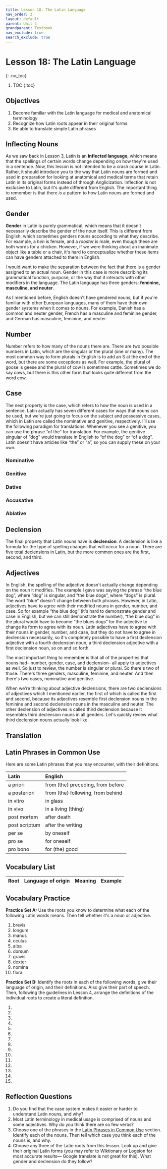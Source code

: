 ```yaml
---
title: Lesson 18. The Latin Language
nav_order: 3
layout: default
parent: Unit 4
grandparent: Textbook
nav_exclude: true
search_exclude: true
---
```


# Lesson 18: The Latin Language 

{: .no_toc}

1. TOC
{:toc}

## Objectives

1. Become familiar with the Latin language for medical and anatomical terminology
2. Recognize how Latin roots appear in their original forms
3. Be able to translate simple Latin phrases

## Inflecting Nouns

As we saw back in Lesson 3, Latin is an **inflected language**, which means that the spellings of certain words change depending on how they're used in a sentence. Now, this lesson is not intended to be a crash course in Latin. Rather, it should introduce you to the way that Latin nouns are formed and used in preparation for looking at anatomical and medical terms that retain Latin in its original forms instead of through Anglicization. Inflection is not exclusive to Latin, but it's quite different from English. The important thing to remember is that there *is* a pattern to how Latin nouns are formed and used. 

<!-- ### **Gender**  
In Latin, nouns have grammatical gender, which classifies them as masculine, feminine, or neuter. Gender is not necessarily tied to biological sex, as a noun's gender is largely arbitrary. For example, "puer" (boy) is masculine, "puella" (girl) is feminine, and "donum" (gift) is neuter. The gender of a noun affects the forms of adjectives and pronouns that modify it, as they must agree in gender with the noun they describe.

### **Number**  
Number refers to whether a noun is singular or plural. Latin nouns, like many languages, can be either singular (indicating one) or plural (indicating more than one). For example, "dominus" (master) is singular, while "domini" (masters) is plural. The number of a noun also influences the agreement of adjectives, pronouns, and verbs in Latin.

### **Case**  
In Latin, case indicates the grammatical function of a noun in a sentence. There are several cases, each serving a distinct role such as subject, possession, or object. The ending of a noun changes depending on its case, and each declension has its own set of endings. Below are the most commonly used cases:

#### **Nominative**  
The nominative case is used for the subject of a sentence, which is the noun performing the action. For example, in the sentence "Puella cantat" (The girl sings), "puella" is in the nominative case as the subject. Nouns in the nominative case are also used for predicate nominatives, which rename the subject, as in "Puer est magister" (The boy is a teacher).

#### **Genitive**  
The genitive case generally indicates possession or association. It is often translated as "of" or "belonging to." For example, in "Liber pueri" (The book of the boy), "pueri" is in the genitive case, showing that the book belongs to the boy. The genitive is also used in expressions of quantity and certain adjectives.

#### **Dative**  
The dative case is used to indicate the indirect object of a sentence, which is usually the recipient of an action. For example, in "Puellae librum dono" (I give the book to the girl), "puellae" is in the dative case, showing the girl as the recipient of the book. The dative can also indicate the purpose or advantage of an action.

#### **Accusative**  
The accusative case marks the direct object of a sentence, which is the noun that directly receives the action. For example, in "Puer librum legere amat" (The boy loves to read the book), "librum" is in the accusative case, as it is the direct object of the verb "legere" (to read). The accusative is also used with certain prepositions to indicate direction or motion towards something.

#### **Ablative**  
The ablative case typically expresses the means, manner, time, or location of an action. It is often translated as "by," "with," or "from." For example, in "Puella cum amica ambulat" (The girl walks with her friend), "amica" is in the ablative case, showing the means of the action. The ablative is used with many prepositions, such as "in" (in), "ab" (by), and "ex" (from), to describe the relationship between the noun and the verb.

### **Declension**  
Declension refers to the system of noun inflection in Latin, where nouns change their endings based on case, number, and gender. Latin nouns are grouped into five declensions, each with its own set of endings for each case and number. For example, in the first declension, which mainly consists of feminine nouns, the nominative singular ending is "-a" (e.g., "puella"), while the accusative singular ending is "-am" (e.g., "puellam"). The declension determines how a noun will change in different cases, and it also helps identify the gender and other grammatical features of the noun. -->

## Gender

**Gender** in Latin is purely grammatical, which means that it doesn’t necessarily describe the gender of the noun itself. This is different from English, which sometimes genders nouns according to what they describe. For example, a *hen* is female, and a *rooster* is male, even though these are both words for a chicken. However, if we were thinking about an inanimate object like a table or a chair, it's hard to conceptualize whether these items can have genders attached to them in English. 

I would want to make the separation between the fact that there is a gender assigned to an actual noun. Gender in this case is more describing its grammatical function, purpose, or the way that it interacts with other modifiers in the language. The Latin language has three genders: **feminine, masculine, and neuter**. 

As I mentioned before, English doesn't have gendered nouns, but if you're familiar with other European languages, many of them have their own gender systems when it comes to nouns. For example, Danish has a common and neuter gender, French has a masculine and feminine gender, and German has masculine, feminine, and neuter.

## Number

Number refers to how many of the nouns there are. There are two possible numbers in Latin, which are the singular or the plural (one or many). The most common way to form plurals in English is to add an S at the end of the word, but there are some exceptions as well. For example, the plural of goose is geese and the plural of cow is sometimes cattle. Sometimes we do say cows, but there is this other form that looks quite different from the word cow. 

## Case

The next property is the case, which refers to how the noun is used in a sentence. Latin actually has seven different cases for ways that nouns can be used, but we're just going to focus on the subject and possessive cases, which in Latin are called the nominative and genitive, respectively. I’ll use the following paradigm for translations. Whenever you see a genitive, you can use the phrase “of the” for translation. For example, the genitive singular of “dog” would translate in English to “of the dog” or “of a dog”. Latin doesn’t have articles like “the” or “a”, so you can supply these on your own.

### Nominative

### Genitive

### Dative

### Accusative

### Ablative

## Declension

The final property that Latin nouns have is **declension**. A declension is like a formula for the type of spelling changes that will occur for a noun. There are five total declensions in Latin, but the more common ones are the first, second, and third.

## Adjectives

In English, the spelling of the adjective doesn't actually change depending on the noun it modifies. The example I gave was saying the phrase “the blue dog”, where “dog” is singular, and “the blue dogs”, where “dogs" is plural. The word “blue” doesn't change between both phrases. 
However, in Latin, adjectives have to agree with their modified nouns in gender, number, and case. So for example “the blue dog” (it's hard to demonstrate gender and case in English, but we can still demonstrate the number), “the blue dog” in the plural would have to become “the blues dogs” for the adjective to change its form to agree with its noun. 
Latin adjectives have to agree with their nouns in gender, number, and case, but they do not have to agree in declension necessarily, so it's completely possible to have a first declension adjective with a fourth declension noun, a third declension adjective with a first declension noun, so on and so forth. 

The most important thing to remember is that all of the properties that nouns had– number, gender, case, and declension– all apply to adjectives as well. So just to review, the number is singular or plural. So there's two of those. There's three genders, masculine, feminine, and neuter. And then there's two cases, nominative and genitive.

When we're thinking about adjective declensions, there are two declensions of adjectives which I mentioned earlier, the first of which is called the first and second, because its adjectives resemble first declension nouns in the feminine and second declension nouns in the masculine and neuter. The other declension of adjectives is called third declension because it resembles third declension nouns in all genders. Let's quickly review what third declension nouns actually look like.

## Translation

## Latin Phrases in Common Use

Here are some Latin phrases that you may encounter, with their definitions.

| Latin                     | English                           |
| :---                      | :---                              |
| a priori                  | from (the) preceding, from before |
| a posteriori              | from (the) following, from behind |
| in vitro                  | in glass                          |
| in vivo                   | in a living (thing)               |
| post mortem               | after death                       |
| post scriptum             | after the writing                 |
| per se                    | by oneself                        |
| pro se                    | for oneself                       |
| pro bono                  | for (the) good                    |


## Vocabulary List

| Root          | Language of origin    | Meaning                   | Example           |
| :---:         | :---:                 | :---                      | :---              |

## Vocabulary Practice

**Practice Set A:** Use the roots you know to determine what each of the following Latin words means. Then tell whether it's a noun or adjective.

1. brevis
2. longum
3. manus
4. oculus
5. alba
6. dorsum
7. gravis
8. dexter
9. nomina
10. flora

**Practice Set B:** Identify the roots in each of the following words, give their language of origin, and their definitions. Also give their part of speech. Then, following the guidelines in Lesson 4, arrange the definitions of the individual roots to create a literal definition.

1.
2.
3.
4.
5.
6.
7.
8.
9.
10.
11.
12.
13.
14.
15.

## Reflection Questions

1. Do you find that the case system makes it easier or harder to understand Latin nouns, and why?
2. Most Latin terminology in medical usage is comprised of nouns and some adjectives. Why do you think there are so few verbs?
3. Choose one of the phrases in the [Latin Phrases in Common Use](#latin-phrases-in-common-use) section. Identify each of the nouns. Then tell which case you think each of the nouns is, and why.
4. Choose any three of the Latin roots from this lesson. Look up and give their original Latin forms (you may refer to Wiktionary or Logeion for most accurate results&mdash; Google translate is not great for this). What gender and declension do they follow?
